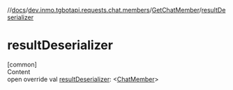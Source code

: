//[docs](../../../index.md)/[dev.inmo.tgbotapi.requests.chat.members](../index.md)/[GetChatMember](index.md)/[resultDeserializer](result-deserializer.md)



# resultDeserializer  
[common]  
Content  
open override val [resultDeserializer](result-deserializer.md): <[ChatMember](../../dev.inmo.tgbotapi.types.ChatMember.abstracts/-chat-member/index.md)>  



